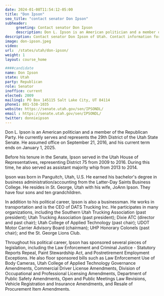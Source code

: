 ```yaml
---
date: 2024-01-08T11:54:12-05:00
title: "Don Ipson"
seo_title: "contact senator Don Ipson"
subheader:
     greeting: Contact senator Don Ipson
     description: Don L. Ipson is an American politician and a member of the Republican Party. He currently serves and represents the 29th District of the Utah State Senate. He assumed office on September 21, 2016, and his current term ends on January 1, 2025.
description: Contact senator Don Ipson of Utah. Contact information for Don Ipson includes email address, phone number, and mailing address.
image: don-ipson.jpeg
video:
url:  /states/utah/don-ipson/
weight: 1
layout: course_home

####candidate
name: Don Ipson
state: Utah
party: Republican
role: Senator
inoffice: current
elected: 2009
mailing1: PO Box 145115 Salt Lake City, UT 84114
phone1: 801-538-1035
website: https://senate.utah.gov/sen/IPSONDL/
email : https://senate.utah.gov/sen/IPSONDL/
twitter: donnieipson
---
```


Don L. Ipson is an American politician and a member of the Republican Party. He currently serves and represents the 29th District of the Utah State Senate. He assumed office on September 21, 2016, and his current term ends on January 1, 2025.

Before his tenure in the Senate, Ipson served in the Utah House of Representatives, representing District 75 from 2009 to 2016. During this time, he also served as assistant majority whip from 2013 to 2014.

Ipson was born in Panguitch, Utah, U.S. He earned his bachelor's degree in business administration/accounting from the Latter-Day Saints Business College. He resides in St. George, Utah with his wife, JoAnn Ipson. They have four sons and ten grandchildren.

In addition to his political career, Ipson is also a businessman. He works in transportation and is the CEO of DATS Trucking Inc. He participates in many organizations, including the Southern Utah Trucking Association (past president); Utah Trucking Association (past president); Dixie ATC (director and past chair); Utah College of Applied Technology (past chair); UDOT Motor Carrier Advisory Board (chairman); UHP Honorary Colonels (past chair); and the St. George Lions Club.

Throughout his political career, Ipson has sponsored several pieces of legislation, including the Law Enforcement and Criminal Justice - Statutory Reports Repeal, Paint Stewardship Act, and Postretirement Employment Exceptions. He also floor sponsored bills such as Law Enforcement Use of Body Cameras, Utah College of Applied Technology Governance Amendments, Commercial Driver License Amendments, Division of Occupational and Professional Licensing Amendments, Department of Public Safety Amendments, Open and Public Meetings Law Revisions, Vehicle Registration and Insurance Amendments, and Resale of Procurement Item Amendments.
